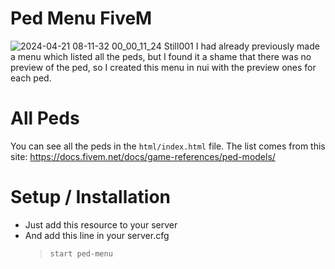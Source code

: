 # Ped Menu FiveM
![2024-04-21 08-11-32 00_00_11_24 Still001](https://github.com/souki03/ped-menu/assets/53879234/4c2c158f-23b5-4f98-ad9d-1dc7d67d2246)
I had already previously made a menu which listed all the peds, but I found it a shame that there was no preview of the ped, so I created this menu in nui with the preview ones for each ped.

# All Peds

You can see all the peds in the `html/index.html` file.
The list comes from this site: https://docs.fivem.net/docs/game-references/ped-models/

# Setup / Installation

- Just add this resource to your server
- And add this line in your server.cfg
	> `start ped-menu`

